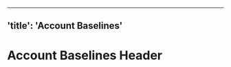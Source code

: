 <!-- ##DOCS-SOURCER-START
{"sourcePlugin":"Local File Copier","hash":"897c9fb806bab05d78544c56ae229d0b"}
##DOCS-SOURCER-END -->

---
'title': 'Account Baselines'
---

# Account Baselines Header
